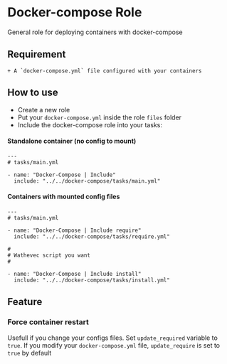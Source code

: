 # Docker-compose Role
General role for deploying containers with docker-compose

## Requirement
	+ A `docker-compose.yml` file configured with your containers

## How to use
- Create a new role 
- Put your `docker-compose.yml` inside the role `files` folder
- Include the docker-compose role into your tasks:

#### Standalone container (no config to mount)

```
---
# tasks/main.yml

- name: "Docker-Compose | Include"
  include: "../../docker-compose/tasks/main.yml"
```

#### Containers with mounted config files

```
---
# tasks/main.yml

- name: "Docker-Compose | Include require"
  include: "../../docker-compose/tasks/require.yml"

#
# Wathevec script you want
#
  
- name: "Docker-Compose | Include install"
  include: "../../docker-compose/tasks/install.yml"
```

## Feature
### Force container restart

Usefull if you change your configs files. Set `update_required` variable to `true`. If you modify your `docker-compose.yml` file, `update_require` is set to `true` by default